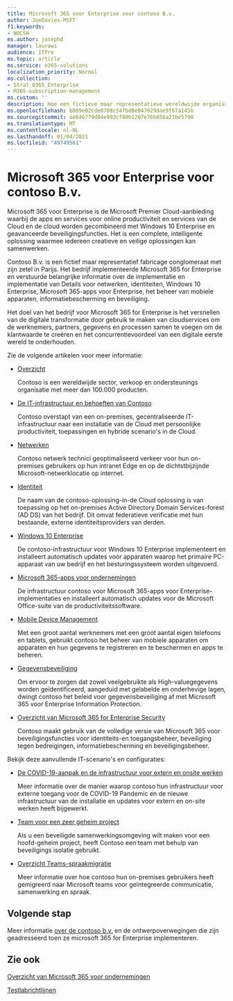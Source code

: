```yaml
---
title: Microsoft 365 voor Enterprise voor contoso B.v.
author: JoeDavies-MSFT
f1.keywords:
- NOCSH
ms.author: josephd
manager: laurawi
audience: ITPro
ms.topic: article
ms.service: o365-solutions
localization_priority: Normal
ms.collection:
- Strat_O365_Enterprise
- M365-subscription-management
ms.custom: ''
description: Hoe een fictieve maar representatieve wereldwijde organisatie Microsoft 365 for Enterprise heeft goedgekeurd.
ms.openlocfilehash: b009e02cde0708c54fbd8e047029dae9f67a145b
ms.sourcegitcommit: ae646779d84e993cf80b1207e76b856a21be5790
ms.translationtype: MT
ms.contentlocale: nl-NL
ms.lasthandoff: 01/04/2021
ms.locfileid: "49749561"
---
```

# <a name="microsoft-365-for-enterprise-for-the-contoso-corporation"></a>Microsoft 365 voor Enterprise voor contoso B.v.

Microsoft 365 voor Enterprise is de Microsoft Premier Cloud-aanbieding waarbij de apps en services voor online productiviteit en services van de Cloud en de cloud worden gecombineerd met Windows 10 Enterprise en geavanceerde beveiligingsfuncties. Het is een complete, intelligente oplossing waarmee iedereen creatieve en veilige oplossingen kan samenwerken.

Contoso B.v. is een fictief maar representatief fabricage conglomeraat met zijn zetel in Parijs. Het bedrijf implementeerde Microsoft 365 for Enterprise en verstuurde belangrijke informatie over de implementatie en implementatie van Details voor netwerken, identiteiten, Windows 10 Enterprise, Microsoft 365-apps voor Enterprise, het beheer van mobiele apparaten, informatiebescherming en beveiliging.

Het doel van het bedrijf voor Microsoft 365 for Enterprise is het versnellen van de digitale transformatie door gebruik te maken van cloudservices om de werknemers, partners, gegevens en processen samen te voegen om de klantwaarde te creëren en het concurrentievoordeel van een digitale eerste wereld te onderhouden.

Zie de volgende artikelen voor meer informatie:

- [Overzicht](contoso-overview.md)

  Contoso is een wereldwijde sector, verkoop en ondersteunings organisatie met meer dan 100.000 producten.

- [De IT-infrastructuur en behoeften van Contoso](contoso-infra-needs.md)

  Contoso overstapt van een on-premises, gecentraliseerde IT-infrastructuur naar een installatie van de Cloud met persoonlijke productiviteit, toepassingen en hybride scenario's in de Cloud.

- [Netwerken](contoso-networking.md)

  Contoso netwerk technici geoptimaliseerd verkeer voor hun on-premises gebruikers op hun intranet Edge en op de dichtstbijzijnde Microsoft-netwerklocatie op internet.

- [Identiteit](contoso-identity.md)

  De naam van de contoso-oplossing-in-de Cloud oplossing is van toepassing op het on-premises Active Directory Domain Services-forest (AD DS) van het bedrijf. Dit omvat federatieve verificatie met hun bestaande, externe identiteitsproviders van derden.

- [Windows 10 Enterprise](contoso-win10.md)

  De contoso-infrastructuur voor Windows 10 Enterprise implementeert en installeert automatisch updates voor apparaten waarop het primaire PC-apparaat van uw bedrijf en het besturingssysteem worden uitgevoerd.

- [Microsoft 365-apps voor ondernemingen](contoso-o365pp.md)

  De infrastructuur contoso voor Microsoft 365-apps voor Enterprise-implementaties en installeert automatisch updates voor de Microsoft Office-suite van de productiviteitssoftware.

- [Mobile Device Management](contoso-mdm.md)

  Met een groot aantal werknemers met een groot aantal eigen telefoons en tablets, gebruikt contoso het beheer van mobiele apparaten om apparaten en hun gegevens te registreren en te beschermen en apps te beheren.

- [Gegevensbeveiliging](contoso-info-protect.md)

  Om ervoor te zorgen dat zowel veelgebruikte als High-valuegegevens worden geïdentificeerd, aangeduid met gelabelde en onderhevige lagen, dwingt contoso het beleid voor gegevensbeveiliging af met Microsoft 365 voor Enterprise Information Protection.

- [Overzicht van Microsoft 365 for Enterprise Security](contoso-security-summary.md)

  Contoso maakt gebruik van de volledige versie van Microsoft 365 voor beveiligingsfuncties voor identiteits-en toegangsbeheer, beveiliging tegen bedreigingen, informatiebescherming en beveiligingsbeheer.

Bekijk deze aanvullende IT-scenario's en configuraties:

- [De COVID-19-aanpak en de infrastructuur voor extern en onsite werken](../solutions/contoso-remote-onsite-work.md)

  Meer informatie over de manier waarop contoso hun infrastructuur voor externe toegang voor de COVID-19 Pandemic en de nieuwe infrastructuur van de installatie en updates voor extern en on-site werken heeft bijgewerkt.

- [Team voor een zeer geheim project](../solutions/contoso-team-for-top-secret-project.md)

  Als u een beveiligde samenwerkingsomgeving wilt maken voor een hoofd-geheim project, heeft Contoso een team met behulp van beveiligings isolatie gebruikt.

- [Overzicht Teams-spraakmigratie](https://docs.microsoft.com/MicrosoftTeams/voice-case-study-overview)

  Meer informatie over hoe contoso hun on-premises gebruikers heeft gemigreerd naar Microsoft teams voor geïntegreerde communicatie, samenwerking en spraak.

## <a name="next-step"></a>Volgende stap

Meer informatie [over de contoso b.v.](contoso-overview.md) en de ontwerpoverwegingen die zijn geadresseerd toen ze microsoft 365 for Enterprise implementeren.


## <a name="see-also"></a>Zie ook

[Overzicht van Microsoft 365 voor ondernemingen](microsoft-365-overview.md)

[Testlabrichtlijnen](m365-enterprise-test-lab-guides.md)
